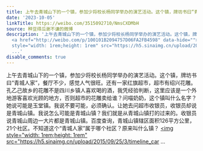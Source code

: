```yaml
---
title: 上午去青城山下的一个镇，参加少将校长杨同学举办的演艺活动。这个镇，牌坊书曰“青城人家”，餐厅不少，感觉人气很旺。还有一家红旗超市，超市有绍兴花雕。孔乙...
date: '2023-10-05'
linkTitle: https://weibo.com/3515092710/NmsCXDMbH
source: 种豆得瓜谢不谦的微博
description: '上午去青城山下的一个镇，参加少将校长杨同学举办的演艺活动。这个镇，牌坊书曰“青城人家”，餐厅不少，感觉人气很旺。还有一家红旗超市，超市有绍兴花雕。孔乙己故乡的花雕不是四川乡镇人喜欢喝的酒，我凭经验判断，这里应该是一个外地游客喜欢光顾的地方，否则超市的花雕卖给谁？问喵奶奶，这个镇叫什么名字？她说可能是玉堂镇。我说不要可能，必须确认。让她去问超市收银员，收银员却说是青城山镇。我说怎么可能是青城山镇？我们就是从青城山镇打的过来的。收银员说青城山周边一大片都是青城山镇。百度查询，青城山镇辖区面积126平方公里，21个社区。不知道这个“青城人家”属于哪个社区？原来叫什么镇？
  <a href="http://weibo.com/p/100101B2094757D06FA2FB4598" data-hide=""><span class="url-icon"><img
  style="width: 1rem;height: 1rem" src="https://h5.sinaimg.cn/upload/2015/09/25/3/timeline_car
  ...'
disable_comments: true
---
```

上午去青城山下的一个镇，参加少将校长杨同学举办的演艺活动。这个镇，牌坊书曰“青城人家”，餐厅不少，感觉人气很旺。还有一家红旗超市，超市有绍兴花雕。孔乙己故乡的花雕不是四川乡镇人喜欢喝的酒，我凭经验判断，这里应该是一个外地游客喜欢光顾的地方，否则超市的花雕卖给谁？问喵奶奶，这个镇叫什么名字？她说可能是玉堂镇。我说不要可能，必须确认。让她去问超市收银员，收银员却说是青城山镇。我说怎么可能是青城山镇？我们就是从青城山镇打的过来的。收银员说青城山周边一大片都是青城山镇。百度查询，青城山镇辖区面积126平方公里，21个社区。不知道这个“青城人家”属于哪个社区？原来叫什么镇？ <a href="http://weibo.com/p/100101B2094757D06FA2FB4598" data-hide=""><span class="url-icon"><img style="width: 1rem;height: 1rem" src="https://h5.sinaimg.cn/upload/2015/09/25/3/timeline_car ...